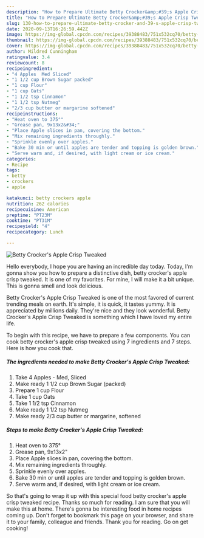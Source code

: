 ```yaml
---
description: "How to Prepare Ultimate Betty Crocker&amp;#39;s Apple Crisp Tweaked"
title: "How to Prepare Ultimate Betty Crocker&amp;#39;s Apple Crisp Tweaked"
slug: 130-how-to-prepare-ultimate-betty-crocker-and-39-s-apple-crisp-tweaked
date: 2020-09-13T16:26:59.442Z
image: https://img-global.cpcdn.com/recipes/39388483/751x532cq70/betty-crockers-apple-crisp-tweaked-recipe-main-photo.jpg
thumbnail: https://img-global.cpcdn.com/recipes/39388483/751x532cq70/betty-crockers-apple-crisp-tweaked-recipe-main-photo.jpg
cover: https://img-global.cpcdn.com/recipes/39388483/751x532cq70/betty-crockers-apple-crisp-tweaked-recipe-main-photo.jpg
author: Mildred Cunningham
ratingvalue: 3.4
reviewcount: 8
recipeingredient:
- "4 Apples  Med Sliced"
- "1 1/2 cup Brown Sugar packed"
- "1 cup Flour"
- "1 cup Oats"
- "1 1/2 tsp Cinnamon"
- "1 1/2 tsp Nutmeg"
- "2/3 cup butter or margarine softened"
recipeinstructions:
- "Heat oven to 375°"
- "Grease pan, 9x13x2&#34;"
- "Place Apple slices in pan, covering the bottom."
- "Mix remaining ingredients throughly."
- "Sprinkle evenly over apples."
- "Bake 30 min or until apples are tender and topping is golden brown."
- "Serve warm and, if desired, with light cream or ice cream."
categories:
- Recipe
tags:
- betty
- crockers
- apple

katakunci: betty crockers apple 
nutrition: 262 calories
recipecuisine: American
preptime: "PT23M"
cooktime: "PT31M"
recipeyield: "4"
recipecategory: Lunch

---
```



![Betty Crocker&#39;s Apple Crisp Tweaked](https://img-global.cpcdn.com/recipes/39388483/751x532cq70/betty-crockers-apple-crisp-tweaked-recipe-main-photo.jpg)

Hello everybody, I hope you are having an incredible day today. Today, I'm gonna show you how to prepare a distinctive dish, betty crocker&#39;s apple crisp tweaked. It is one of my favorites. For mine, I will make it a bit unique. This is gonna smell and look delicious.

Betty Crocker&#39;s Apple Crisp Tweaked is one of the most favored of current trending meals on earth. It's simple, it is quick, it tastes yummy. It is appreciated by millions daily. They're nice and they look wonderful. Betty Crocker&#39;s Apple Crisp Tweaked is something which I have loved my entire life.




To begin with this recipe, we have to prepare a few components. You can cook betty crocker&#39;s apple crisp tweaked using 7 ingredients and 7 steps. Here is how you cook that.

##### The ingredients needed to make Betty Crocker&#39;s Apple Crisp Tweaked:

1. Take 4 Apples - Med, Sliced
1. Make ready 1 1/2 cup Brown Sugar (packed)
1. Prepare 1 cup Flour
1. Take 1 cup Oats
1. Take 1 1/2 tsp Cinnamon
1. Make ready 1 1/2 tsp Nutmeg
1. Make ready 2/3 cup butter or margarine, softened




##### Steps to make Betty Crocker&#39;s Apple Crisp Tweaked:

1. Heat oven to 375°
1. Grease pan, 9x13x2&#34;
1. Place Apple slices in pan, covering the bottom.
1. Mix remaining ingredients throughly.
1. Sprinkle evenly over apples.
1. Bake 30 min or until apples are tender and topping is golden brown.
1. Serve warm and, if desired, with light cream or ice cream.




So that's going to wrap it up with this special food betty crocker&#39;s apple crisp tweaked recipe. Thanks so much for reading. I am sure that you will make this at home. There's gonna be interesting food in home recipes coming up. Don't forget to bookmark this page on your browser, and share it to your family, colleague and friends. Thank you for reading. Go on get cooking!
